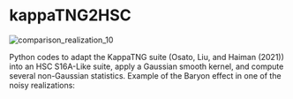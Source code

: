 # kappaTNG2HSC
![comparison_realization_10](https://user-images.githubusercontent.com/8260438/160880718-ef285e7c-d5b3-4ded-983a-ee38f935427f.png)

Python codes to adapt the KappaTNG suite (Osato, Liu, and Haiman (2021)) into an HSC S16A-Like suite, apply a Gaussian smooth kernel, and compute several non-Gaussian statistics.
Example of the Baryon effect in one of the noisy realizations:

 
